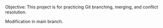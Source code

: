Objective: This project is for practicing Git branching, merging, and conflict resolution.

Modification in main branch.
